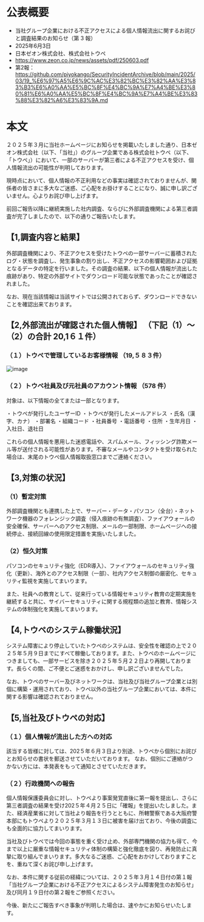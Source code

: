 # 公表概要
- 当社グループ企業における不正アクセスによる個人情報流出に関するお詫びと調査結果のお知らせ（第 3 報）
- 2025年6月3日
- 日本ゼオン株式会社、株式会社トウペ
- https://www.zeon.co.jp/news/assets/pdf/250603.pdf
- 第2報：https://github.com/piyokango/SecurityIncidentArchive/blob/main/2025/03/19_%E6%97%A5%E6%9C%AC%E3%82%BC%E3%82%AA%E3%83%B3%E6%A0%AA%E5%BC%8F%E4%BC%9A%E7%A4%BE%E3%80%81%E6%A0%AA%E5%BC%8F%E4%BC%9A%E7%A4%BE%E3%83%88%E3%82%A6%E3%83%9A.md

# 本文
２０２５年３月に当社ホームページにお知らせを掲載いたしました通り、日本ゼオン株式会社（以下、「当社」）のグループ企業である株式会社トウペ（以下、「トウペ」）において、一部のサーバーが第三者による不正アクセスを受け、個人情報流出の可能性が判明しております。

現時点において、個人情報の不正利用などの事実は確認されておりませんが、関係者の皆さまに多大なご迷惑、ご心配をお掛けすることになり、誠に申し訳ございません。心よりお詫び申し上げます。

前回ご報告以降に継続実施した社内調査、ならびに外部調査機関による第三者調査が完了しましたので、以下の通りご報告いたします。

## 【1,調査内容と結果】
外部調査機関により、不正アクセスを受けたトウペの一部サーバーに蓄積されたログ・状態を調査し、発生事象の割り出し、不正アクセスの影響範囲および証拠となるデータの特定を行いました。その調査の結果、以下の個人情報が流出した痕跡があり、特定の外部サイトでダウンロード可能な状態であったことが確認されました。

なお、現在当該情報は当該サイトでは公開されておらず、ダウンロードできないことを確認出来ております。

## 【2,外部流出が確認された個人情報】 （下記（1）～（2）の合計 20,1６１件）
### （１）トウペで管理しているお客様情報 （19,５８３件）
![image](https://github.com/user-attachments/assets/eee40868-e926-4f27-97c1-d603ac826677)


### （２）トウペ社員及び元社員のアカウント情報 （578 件）
対象は、以下情報の全てまたは一部となります。

・トウペが発行したユーザーID ・トウペが発行したメールアドレス ・氏名（漢字、カナ）
・部署名 ・組織コード ・社員番号 ・電話番号 ・住所 ・生年月日 ・入社日、退社日

これらの個人情報を悪用した迷惑電話や、スパムメール、フィッシング詐欺メール等が送付される可能性があります。不審なメールやコンタクトを受け取られた場合は、末尾のトウペ個人情報取扱窓口までご連絡ください。

## 【3,対策の状況】
### （1）暫定対策
外部調査機関とも連携した上で、サーバー・データ・パソコン（全台）・ネットワーク機器のフォレンジック調査（侵入痕跡の有無調査）、ファイアウォールの安全確保、サーバーへのアクセス制限、メールの一部制限、ホームページへの接続停止、接続回線の使用限定措置を実施いたしました。
### （2）恒久対策
パソコンのセキュリティ強化（EDR導入）、ファイアウォールのセキュリティ強化（更新）、海外とのアクセス制限（一部）、社内アクセス制御の厳密化、セキュリティ監視を実施してまいります。

また、社員への教育として、従来行っている情報セキュリティ教育の定期実施を継続すると共に、サイバーセキュリティに関する規程類の追加と教育、情報システムの体制強化を実施してまいります。

## 【4,トウペのシステム稼働状況】
システム障害により停止していたトウペのシステムは、安全性を確認の上で２０２５年５月９日までにすべて稼働しております。また、トウペのホームページにつきましても、一部サービスを除き２０２５年５月２２日より再開しております。長らくの間、ご不便とご迷惑をおかけし、申し訳ございませんでした。

なお、トウペのサーバー及びネットワークは、当社及び当社グループ企業とは別個に構築・運用されており、トウペ以外の当社グループ企業においては、本件に関する影響は確認されておりません。

## 【5,当社及びトウペの対応】
### （１）個人情報が流出した方への対応
該当する皆様に対しては、202５年６月３日より別途、トウペから個別にお詫びとお知らせの書状を郵送させていただいております。 なお、個別にご連絡がつかない方には、本発表をもって通知とさせていただきます。

### （２）行政機関への報告
個人情報保護委員会に対し、トウペより事案発覚直後に第一報を提出し、さらに第三者調査の結果を受け202５年４月２５日に「確報」を提出いたしました。また、経済産業省に対して当社より報告を行うとともに、所轄警察である大阪府警本部にもトウペより２０２５年３月１３日に被害を届け出ており、今後の調査にも全面的に協力してまいります。

当社及びトウペでは今回の事態を重く受け止め、外部専門機関の協力も得て、今まで以上に厳重な情報セキュリティ体制の構築と強化徹底を図り、再発防止に真摯に取り組んでまいります。多大なるご迷惑、ご心配をおかけしておりますことを、重ねて深くお詫び申し上げます。

なお、本件に関する従前の経緯については、２０２５年３月１４日付の第１報「当社グループ企業における不正アクセスによるシステム障害発生のお知らせ」及び同月１９日付の第２報をご参照ください。

今後、新たにご報告すべき事象が判明した場合は、速やかにお知らせいたします。
